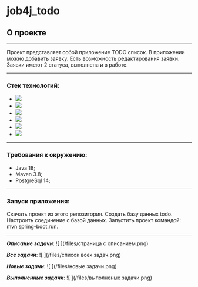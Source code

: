 # job4j_todo

## О проекте

---
Проект представляет собой приложение TODO список. В приложении можно добавить заявку. Есть возможность 
редактирования заявки. Заявки имеют 2 статуса, выполнена и в работе.
____

### Стек технологий:
- ![ ](https://img.shields.io/badge/lombok-1.18.22-brightgreen)
- ![ ](https://img.shields.io/badge/hibernate-5.6.11.Final-green)
- ![ ](https://img.shields.io/badge/postgreSql-42.2.9-blue)
- ![ ](https://img.shields.io/badge/h2Database-2.1.214-lightgrey)
- ![ ](https://img.shields.io/badge/thymeleaf-3.1.1-yellowgreen)
- ![ ](https://img.shields.io/badge/spring--boot-3.0-yellow)
____

### Требования к окружению:

- Java 18;
- Maven 3.8;
- PostgreSql 14;

______

### Запуск приложения:

Cкачать проект из этого репозитория. Создать базу данных todo. Настроить соединение с базой данных.
Запустить проект командой: mvn spring-boot:run.

----
_**Описание задачи**_:
![ ](/files/страница с описанием.png)

_**Все задачи**_:
![ ](/files/список всех задач.png)

_**Новые задачи**_:
![ ](/files/новые задачи.png)

_**Выполненные задачи**_:
![ ](/files/выполненые задачи.png)